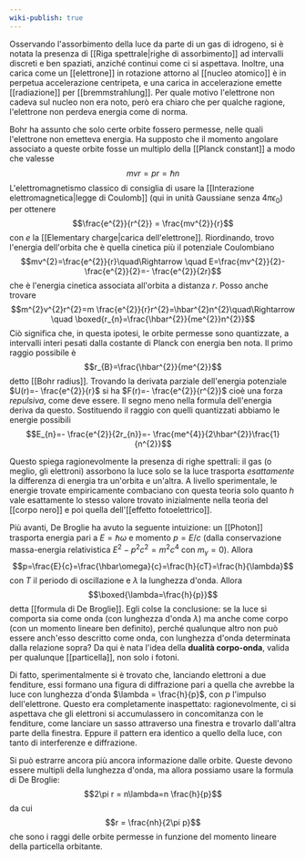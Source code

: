 ```yaml
---
wiki-publish: true
---
```

Osservando l'assorbimento della luce da parte di un gas di idrogeno, si è notata la presenza di [[Riga spettrale|righe di assorbimento]] ad intervalli discreti e ben spaziati, anziché continui come ci si aspettava. Inoltre, una carica come un [[elettrone]] in rotazione attorno al [[nucleo atomico]] è in perpetua accelerazione centripeta, e una carica in accelerazione emette [[radiazione]] per [[bremmstrahlung]]. Per quale motivo l'elettrone non cadeva sul nucleo non era noto, però era chiaro che per qualche ragione, l'elettrone non perdeva energia come di norma.

Bohr ha assunto che solo certe orbite fossero permesse, nelle quali l'elettrone non emetteva energia. Ha supposto che il momento angolare associato a queste orbite fosse un multiplo della [[Planck constant]] a modo che valesse
$$mvr=pr=\hbar n$$
L'elettromagnetismo classico di consiglia di usare la [[Interazione elettromagnetica|legge di Coulomb]] (qui in unità Gaussiane senza $4\pi \epsilon_{0}$) per ottenere
$$\frac{e^{2}}{r^{2}} = \frac{mv^{2}}{r}$$
con $e$ la [[Elementary charge|carica dell'elettrone]]. Riordinando, trovo l'energia dell'orbita che è quella cinetica più il potenziale Coulombiano
$$mv^{2}=\frac{e^{2}}{r}\quad\Rightarrow \quad E=\frac{mv^{2}}{2}- \frac{e^{2}}{2}=- \frac{e^{2}}{2r}$$
che è l'energia cinetica associata all'orbita a distanza $r$. Posso anche trovare
$$m^{2}v^{2}r^{2}=m \frac{e^{2}}{r}r^{2}=\hbar^{2}n^{2}\quad\Rightarrow \quad \boxed{r_{n}=\frac{\hbar^{2}}{me^{2}}n^{2}}$$
Ciò significa che, in questa ipotesi, le orbite permesse sono quantizzate, a intervalli interi pesati dalla costante di Planck con energia ben nota. Il primo raggio possibile è
$$r_{B}=\frac{\hbar^{2}}{me^{2}}$$
detto [[Bohr radius]]. Trovando la derivata parziale dell'energia potenziale $U(r)=- \frac{e^{2}}{r}$ si ha $F(r)=- \frac{e^{2}}{r^{2}}$ cioè una forza *repulsiva*, come deve essere. Il segno meno nella formula dell'energia deriva da questo. Sostituendo il raggio con quelli quantizzati abbiamo le energie possibili
$$E_{n}=- \frac{e^{2}}{2r_{n}}=- \frac{me^{4}}{2\hbar^{2}}\frac{1}{n^{2}}$$

Questo spiega ragionevolmente la presenza di righe spettrali: il gas (o meglio, gli elettroni) assorbono la luce solo se la luce trasporta *esattamente* la differenza di energia tra un'orbita e un'altra. A livello sperimentale, le energie trovate empiricamente combaciano con questa teoria solo quanto $h$ vale esattamente lo stesso valore trovato inizialmente nella teoria del [[corpo nero]] e poi quella dell'[[effetto fotoelettrico]].

Più avanti, De Broglie ha avuto la seguente intuizione: un [[Photon]] trasporta energia pari a $E=\hbar \omega$ e momento $p=E/c$ (dalla conservazione massa-energia relativistica $E^{2}-p^{2}c^{2}=m^{2}c^{4}$ con $m_{\gamma}=0$). Allora
$$p=\frac{E}{c}=\frac{\hbar\omega}{c}=\frac{h}{cT}=\frac{h}{\lambda}$$
con $T$ il periodo di oscillazione e $\lambda$ la lunghezza d'onda. Allora
$$\boxed{\lambda=\frac{h}{p}}$$
detta [[formula di De Broglie]]. Egli colse la conclusione: se la luce si comporta sia come onda (con lunghezza d'onda $\lambda$) ma anche come corpo (con un momento lineare ben definito), perché qualunque altro non può essere anch'esso descritto come onda, con lunghezza d'onda determinata dalla relazione sopra? Da qui è nata l'idea della **dualità corpo-onda**, valida per qualunque [[particella]], non solo i fotoni.

Di fatto, sperimentalmente si è trovato che, lanciando elettroni a due fenditure, essi formano una figura di diffrazione pari a quella che avrebbe la luce con lunghezza d'onda $\lambda = \frac{h}{p}$, con $p$ l'impulso dell'elettrone. Questo era completamente inaspettato: ragionevolmente, ci si aspettava che gli elettroni si accumulassero in concomitanza con le fenditure, come lanciare un sasso attraverso una finestra e trovarlo dall'altra parte della finestra. Eppure il pattern era identico a quello della luce, con tanto di interferenze e diffrazione.

Si può estrarre ancora più ancora informazione dalle orbite. Queste devono essere multipli della lunghezza d'onda, ma allora possiamo usare la formula di De Broglie:
$$2\pi r = n\lambda=n \frac{h}{p}$$
da cui
$$r = \frac{nh}{2\pi p}$$
che sono i raggi delle orbite permesse in funzione del momento lineare della particella orbitante.